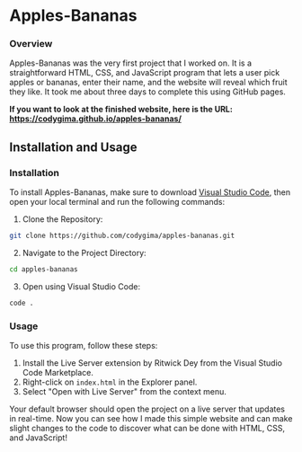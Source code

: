 # Apples-Bananas

### Overview
Apples-Bananas was the very first project that I worked on. It is a straightforward HTML, CSS, and JavaScript program that lets a user pick apples or bananas, enter their name, and the website will reveal which fruit they like. It took me about three days to complete this using GitHub pages. 

**If you want to look at the finished website, here is the URL: https://codygima.github.io/apples-bananas/**

## Installation and Usage
### Installation
To install Apples-Bananas, make sure to download [Visual Studio Code](https://code.visualstudio.com/), then open your local terminal and run the following commands:

1. Clone the Repository:
```bash
git clone https://github.com/codygima/apples-bananas.git
```
2. Navigate to the Project Directory:
```bash
cd apples-bananas
```
3. Open using Visual Studio Code:
```bash
code .
```
### Usage
To use this program, follow these steps:

1. Install the Live Server extension by Ritwick Dey from the Visual Studio Code Marketplace.
2. Right-click on `index.html` in the Explorer panel.
3. Select "Open with Live Server" from the context menu.

Your default browser should open the project on a live server that updates in real-time. Now you can see how I made this simple website and can make slight changes to the code to discover what can be done with HTML, CSS, and JavaScript!

